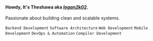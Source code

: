 #### Howdy, It's Theshawa aka <u>*logan2k02*</u>.

Passionate about building clean and scalable systems.

`Backend Development` `Software Architecture` `Web Development` `Mobile Development` `DevOps & Automation` `Compiler Development`

